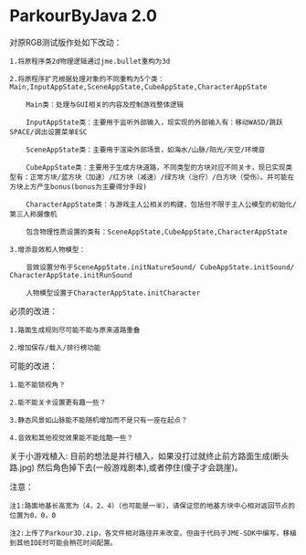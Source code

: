# ParkourByJava 2.0

对原RGB测试版作处如下改动：

	1.将原程序类2d物理逻辑通过jme.bullet重构为3d

	2.将原程序扩充根据处理对象的不同重构为5个类：Main,InputAppState,SceneAppState,CubeAppState,CharacterAppState

		Main类：处理与GUI相关的内容及控制游戏整体逻辑

		InputAppState类：主要用于监听外部输入，现实现的外部输入有：移动WASD/跳跃SPACE/调出设置菜单ESC

		SceneAppState类：主要用于渲染外部场景，如海水/山脉/阳光/天空/环境音

		CubeAppState类：主要用于生成方块道路，不同类型的方块对应不同关卡，现已实现类型有：正常方块/蓝方块（加速）/红方块（减速）/绿方块（治疗）/白方块（受伤）。并可能在方块上方产生bonus(bonus为主要得分手段)

		CharacterAppState类：与游戏主人公相关的构建，包括但不限于主人公模型的初始化/第三人称摄像机

		包含物理性质设置的类有：SceneAppState,CubeAppState,CharacterAppState

	3.增添音效和人物模型：

		音效设置分布于SceneAppState.initNatureSound/ CubeAppState.initSound/ CharacterAppState.initRunSound

		人物模型设置于CharacterAppState.initCharacter


必须的改进：

	1.路面生成规则尽可能不能与原来道路重叠

	2.增加保存/载入/排行榜功能


可能的改进：

	1.能不能锁视角？

	2.能不能关卡设置更有趣一些？
	
	3.静态风景如山脉能不能随机增加而不是只有一座在起点？

	4.音效和其他视觉效果能不能炫酷一些？


关于小游戏植入:
目前的想法是并行植入，如果没打过就终止前方路面生成(断头路.jpg)
然后角色掉下去(一般游戏剧本),或者停住(傻子才会跳崖)。


注意：
	
	注1:路面地基长高宽为（4，2，4）（也可能是一半），请保证您的地基方块中心相对返回节点的位置为0，0，0
	
	注2:上传了Parkour3D.zip，各文件相对路径并未改变。但由于代码于JME-SDK中编写，移植到其他IDE时可能会稍花时间配置。
